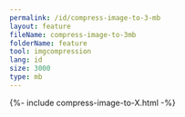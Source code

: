 ```yaml
---
permalink: /id/compress-image-to-3-mb
layout: feature
fileName: compress-image-to-3mb
folderName: feature
tool: imgcompression
lang: id
size: 3000
type: mb
---
```


{%- include compress-image-to-X.html -%}
